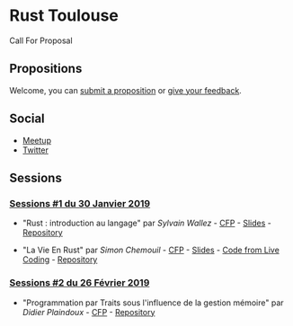 # Rust Toulouse

Call For Proposal

## Propositions

Welcome, you can [submit a proposition](https://github.com/Rust-Toulouse/CFP/issues/new?template=call-for-participation.md) or [give your feedback](https://github.com/Rust-Toulouse/CFP/issues).

## Social

- [Meetup](https://www.meetup.com/Toulouse-Rust-Meetup/)
- [Twitter](https://twitter.com/Rust_Toulouse)

## Sessions

### [Sessions #1 du 30 Janvier 2019](https://github.com/Rust-Toulouse/CFP/wiki/Session-%231) 

- "Rust : introduction au langage" par *Sylvain Wallez* -
[CFP](https://github.com/Rust-Toulouse/CFP/issues/4) - [Slides](https://swallez.github.io/introduction-to-rust/slide-1.html) - [Repository](https://github.com/swallez/introduction-to-rust) 

- "La Vie En Rust" par *Simon Chemouil* - [CFP](https://github.com/Rust-Toulouse/CFP/issues/3) - [Slides](https://github.com/magnet/trm-la-vie-en-rust/blob/master/trm-la-vie-en-rust-2019-handout.pdf) - [Code from Live Coding](https://github.com/magnet/trm-la-vie-en-rust/tree/master/live-coding) - [Repository](https://github.com/magnet/trm-la-vie-en-rust)

### [Sessions #2 du 26 Février 2019](https://github.com/Rust-Toulouse/CFP/wiki/Session-%232)

- "Programmation par Traits sous l'influence de la gestion mémoire" par *Didier Plaindoux* - [CFP](https://github.com/Rust-Toulouse/CFP/issues/1) - [Repository](https://github.com/d-plaindoux/rust-traits)
